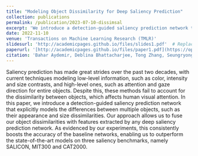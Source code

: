 ```yaml
---
title: "Modeling Object Dissimilarity for Deep Saliency Prediction"
collection: publications
permalink: /publication/2023-07-10-dissimsal
excerpt: 'We introduce a detection-guided saliency prediction network that explicitly models the differences between multiple objects, such as their appearance and size dissimilarities.'
date: 2022-11-10
venue: 'Transactions on Machine Learning Research (TMLR)'
slidesurl: 'http://academicpages.github.io/files/slides1.pdf'  # Replace with actual URL if available
paperurl: '[http://academicpages.github.io/files/paper1.pdf](https://openreview.net/pdf?id=NmTMc3uD1G)'    # Replace with actual URL if available
citation: 'Bahar Aydemir, Deblina Bhattacharjee, Tong Zhang, Seungryong Kim, Mathieu Salzmann, Sabine Süsstrunk. (2022). &quot;Modeling Object Dissimilarity for Deep Saliency Prediction.&quot; <i>Transactions on Machine Learning Research (TMLR)</i>.'
---
```


Saliency prediction has made great strides over the past two decades, with current techniques modeling low-level information, such as color, intensity and size contrasts, and high-level ones, such as attention and gaze direction for entire objects. Despite this, these methods fail to account for the dissimilarity between objects, which affects human visual attention. In this paper, we introduce a detection-guided saliency prediction network that explicitly models the differences between multiple objects, such as their appearance and size dissimilarities. Our approach allows us to fuse our object dissimilarities with features extracted by any deep saliency prediction network. As evidenced by our experiments, this consistently boosts the accuracy of the baseline networks, enabling us to outperform the state-of-the-art models on three saliency benchmarks, namely SALICON, MIT300 and CAT2000.
